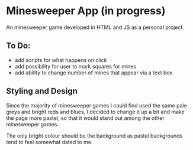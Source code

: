 # Minesweeper App (in progress)

An minesweeper game developed in HTML and JS as a personal project.

## To Do:

-   add scripts for what happens on click
-   add possibility for user to mark squares for mines
-   add ability to change number of mines that appear via a text box

## Styling and Design

Since the majority of minesweeper games I could find used the same pale greys and bright reds and blues, I decided to change it up a bit and make the page more pastel, so that it would stand out among the other minesweeper games.

The only bright colour should be the background as pastel backgrounds tend to feel somewhat dated to me.
